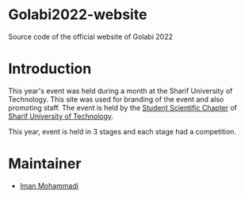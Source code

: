 # Golabi2022-website

Source code of the official website of Golabi 2022

# Introduction
This year's event was held during a month at the Sharif University of Technology.
This site was used for branding of the event and also promoting staff.
The event is held by the [Student Scientific Chapter](http://ssc.ce.sharif.edu) of [Sharif University of Technology](http://sharif.edu).

This year, event is held in 3 stages and each stage had a competition.

# Maintainer
- [Iman Mohammadi](https://github.com/Imanm02)